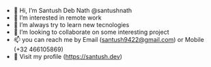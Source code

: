 - 👋 Hi, I’m Santush Deb Nath @santushnath
- 👀 I’m interested in remote work 
- 🌱 I’m always try to learn new tecnologies
- 💞️ I’m looking to collaborate on some interesting project
- 📫 you can reach me by Email (santush9422@gmail.com) or Mobile (+32 466105869)
- 🔗 Visit my profile (https://santush.dev)

<!---
santushnath/santushnath is a ✨ special ✨ repository because its `README.md` (this file) appears on your GitHub profile.
You can click the Preview link to take a look at your changes.
--->
